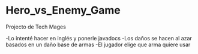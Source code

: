 # Hero_vs_Enemy_Game 
 Projecto de Tech Mages

-Lo intenté hacer en inglés y ponerle javadocs 
-Los daños se hacen al azar basados en un daño base de armas
-El jugador elige que arma quiere usar 
